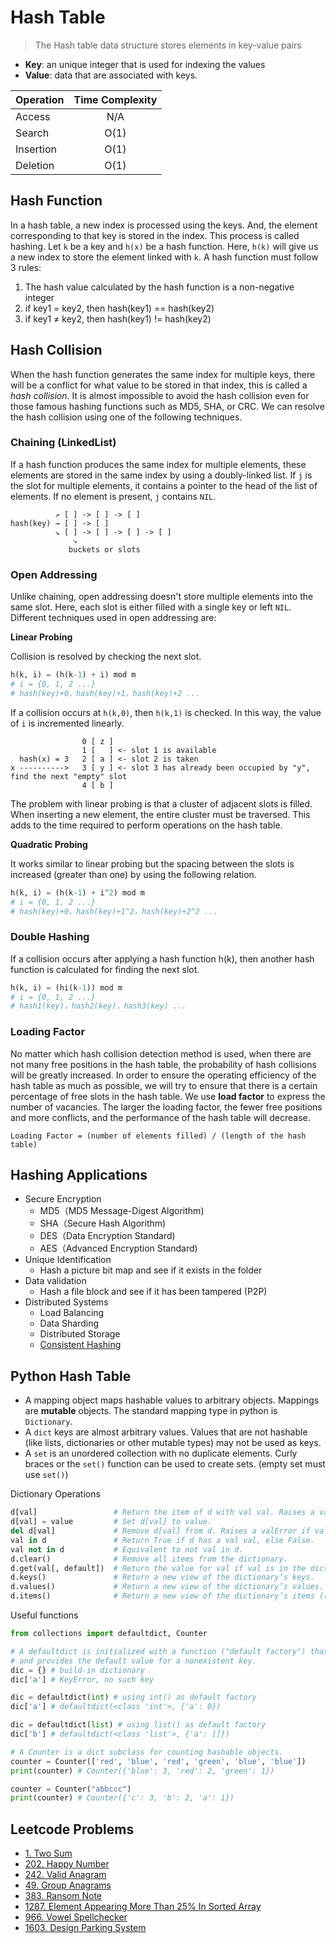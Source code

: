 # Hash Table

> The Hash table data structure stores elements in key-value pairs
- **Key**: an unique integer that is used for indexing the values
- **Value**: data that are associated with keys.

| Operation | Time Complexity |
|-----------|:---------------:|
| Access    |       N/A       |
| Search    |      O(1)       |
| Insertion |      O(1)       |
| Deletion  |      O(1)       |

## Hash Function

In a hash table, a new index is processed using the keys. And, the element corresponding to that key is stored in the index. This process is called hashing. Let `k` be a key and `h(x)` be a hash function. Here, `h(k)` will give us a new index to store the element linked with `k`. A hash function must follow 3 rules:

1. The hash value calculated by the hash function is a non-negative integer
2. if key1 = key2, then hash(key1) == hash(key2)
3. if key1 ≠ key2, then hash(key1) != hash(key2)

## Hash Collision

When the hash function generates the same index for multiple keys, there will be a conflict for what value to be stored in that index, this is called a _hash collision_. It is almost impossible to avoid the hash collision even for those famous hashing functions such as MD5, SHA, or CRC. We can resolve the hash collision using one of the following techniques.

### Chaining (LinkedList)

If a hash function produces the same index for multiple elements, these elements are stored in the same index by using a doubly-linked list. If `j` is the slot for multiple elements, it contains a pointer to the head of the list of elements. If no element is present, `j` contains `NIL`.

```
          ↗ [ ] -> [ ] -> [ ]
hash(key) → [ ] -> [ ]
          ↘ [ ] -> [ ] -> [ ] -> [ ]
              ⤷
             buckets or slots
```

### Open Addressing

Unlike chaining, open addressing doesn't store multiple elements into the same slot. Here, each slot is either filled with a single key or left `NIL`. Different techniques used in open addressing are:

**Linear Probing**

Collision is resolved by checking the next slot.
```py
h(k, i) = (h(k-1) + i) mod m
# i = {0, 1, 2 ...}
# hash(key)+0，hash(key)+1，hash(key)+2 ...
```

If a collision occurs at `h(k,0)`, then `h(k,1)` is checked. In this way, the value of `i` is incremented linearly.
```
                0 [ z ]
                1 [   ] <- slot 1 is available
  hash(x) = 3   2 [ a ] <- slot 2 is taken
x ---------->   3 [ y ] <- slot 3 has already been occupied by "y", find the next "empty" slot
                4 [ b ]
```

The problem with linear probing is that a cluster of adjacent slots is filled. When inserting a new element, the entire cluster must be traversed. This adds to the time required to perform operations on the hash table.

**Quadratic Probing**

It works similar to linear probing but the spacing between the slots is increased (greater than one) by using the following relation.
```py
h(k, i) = (h(k-1) + i^2) mod m
# i = {0, 1, 2 ...}
# hash(key)+0，hash(key)+1^2，hash(key)+2^2 ...
```

### Double Hashing

If a collision occurs after applying a hash function h(k), then another hash function is calculated for finding the next slot.
```py
h(k, i) = (hi(k-1)) mod m
# i = {0, 1, 2 ...}
# hash1(key)，hash2(key)，hash3(key) ...
```

### Loading Factor

No matter which hash collision detection method is used, when there are not many free positions in the hash table, the probability of hash collisions will be greatly increased. In order to ensure the operating efficiency of the hash table as much as possible, we will try to ensure that there is a certain percentage of free slots in the hash table. We use **load factor** to express the number of vacancies. The larger the loading factor, the fewer free positions and more conflicts, and the performance of the hash table will decrease.
```
Loading Factor = (number of elements filled) / (length of the hash table)
```

## Hashing Applications

- Secure Encryption
    - MD5（MD5 Message-Digest Algorithm)
    - SHA（Secure Hash Algorithm)
    - DES（Data Encryption Standard)
    - AES（Advanced Encryption Standard)
- Unique Identification
    - Hash a picture bit map and see if it exists in the folder
- Data validation
    - Hash a file block and see if it has been tampered (P2P)
- Distributed Systems
    - Load Balancing
    - Data Sharding
    - Distributed Storage
    - [Consistent Hashing](https://www.toptal.com/big-data/consistent-hashing)

## Python Hash Table
- A mapping object maps hashable values to arbitrary objects. Mappings are **mutable** objects. The standard mapping type in python is `Dictionary`.
- A `dict` keys are almost arbitrary values. Values that are not hashable (like lists, dictionaries or other mutable types) may not be used as keys.
- A `set` is an unordered collection with no duplicate elements. Curly braces or the `set()` function can be used to create sets. (empty set must use `set()`)

Dictionary Operations
```py
d[val]                 # Return the item of d with val val. Raises a valError if val is not in the map.
d[val] = value         # Set d[val] to value.
del d[val]             # Remove d[val] from d. Raises a valError if val is not in the map.
val in d               # Return True if d has a val val, else False.
val not in d           # Equivalent to not val in d.
d.clear()              # Remove all items from the dictionary.
d.get(val[, default])  # Return the value for val if val is in the dictionary, else default.
d.keys()               # Return a new view of the dictionary’s keys.
d.values()             # Return a new view of the dictionary’s values.
d.items()              # Return a new view of the dictionary’s items ((val, value) pairs).
```

Useful functions
```py
from collections import defaultdict, Counter

# A defaultdict is initialized with a function ("default factory") that takes no arguments
# and provides the default value for a nonexistent key.
dic = {} # build-in dictionary
dic['a'] # KeyError, no such key

dic = defaultdict(int) # using int() as default factory
dic['a'] # defaultdict(<class 'int'>, {'a': 0})

dic = defaultdict(list) # using list() as default factory
dic['b'] # defaultdict(<class 'list'>, {'a': []})

# A Counter is a dict subclass for counting hashable objects.
counter = Counter(['red', 'blue', 'red', 'green', 'blue', 'blue'])
print(counter) # Counter({'blue': 3, 'red': 2, 'green': 1})

counter = Counter("abbccc")
print(counter) # Counter({'c': 3, 'b': 2, 'a': 1})
```

## Leetcode Problems

- [1. Two Sum](https://leetcode.com/problems/two-sum/)
- [202. Happy Number](https://leetcode.com/problems/happy-number/)
- [242. Valid Anagram](https://leetcode.com/problems/valid-anagram/description/)
- [49. Group Anagrams](https://leetcode.com/problems/group-anagrams/)
- [383. Ransom Note](https://leetcode.com/problems/ransom-note/)
- [1287. Element Appearing More Than 25% In Sorted Array](https://leetcode.com/problems/element-appearing-more-than-25-in-sorted-array/)
- [966. Vowel Spellchecker](https://leetcode.com/problems/vowel-spellchecker/)
- [1603. Design Parking System](https://leetcode.com/problems/design-parking-system/)
